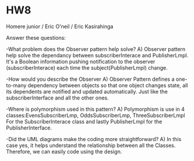 # HW8

Homere junior / Eric O'neil / Eric Kasirahinga

Answer these questions:

-What problem does the Observer pattern help solve?
A) Observer pattern help solve the dependancy between subscriberInterace
and PublisherLmpl. It's a Boolean information pushing notification
to the observer (subscriberInterace)
each time the subject(PublisherLmpl) change.


-How would you describe the Observer 
A)
Observer Pattern defines a one-to-many dependency between objects
so that one object changes state, all its dependents are
notified and updated automatically. Just like the subscriberInterface
and all the other ones.

-Where is polymorphism used in this pattern?
A)
Polymorphism is use in 4 classes:EvensSubscriberLmp, 
OddsSubscriberLmp, ThreeSubscriberLmpl For the SubscriberInterace class 
and lastly PublisherLmpl for the PublisherInterface.


-Did the UML diagrams make the coding more straightforward?
A) In this case yes, it helps understand the relationship between all the 
Classes. Therefore, we can easily code using the design.
